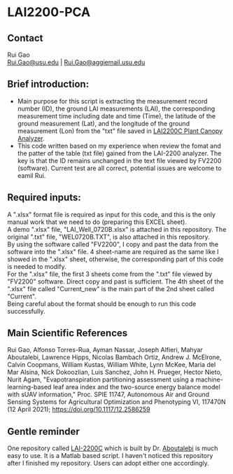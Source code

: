 # LAI2200-PCA
## Contact
Rui Gao<br>
Rui.Gao@usu.edu | Rui.Gao@aggiemail.usu.edu

## Brief introduction:
- Main purpose for this script is extracting the measurement record number (ID), the ground LAI measurements (LAI), the corresponding measurement time including date and time (Time), the latitude of the ground measurement (Lat), and the longitude of the ground measurement (Lon) from the "txt" file saved in [LAI2200C Plant Canopy Analyzer](https://www.licor.com/env/products/leaf_area/LAI-2200C/). 
- This code written based on my experience when review the fomat and the patter of the table (txt file) gained from the LAI-2200 analyzer. The key is that the ID remains unchanged in the text file viewed by FV2200 (software). Current test are all correct, potential issues are welcome to eamil Rui.

## Required inputs:
A ".xlsx" format file is required as input for this code, and this is the only manual work that we need to do (preparing this EXCEL sheet). <br>
A demo ".xlsx" file, "LAI_Well_0720B.xlsx" is attached in this repository. The original ".txt" file, "WEL0720B.TXT", is also attached in this repository. <br>
By using the software called "FV2200", I copy and past the data from the software into the ".xlsx" file. 4 sheet-name are required as the same like I showed in the ".xlsx" sheet, otherwise, the corresponding part of this code is needed to modify. <br>
For the ".xlsx" file, the first 3 sheets come from the ".txt" file viewed by "FV2200" software. Direct copy and past is sufficient. The 4th sheet of the ".xlsx" file called "Current_new" is the main part of the 2nd sheet called "Current". <br>
Being careful about the format should be enough to run this code successfully.<br>

## Main Scientific References
Rui Gao, Alfonso Torres-Rua, Ayman Nassar, Joseph Alfieri, Mahyar Aboutalebi, Lawrence Hipps, Nicolas Bambach Ortiz, Andrew J. McElrone, Calvin Coopmans, William Kustas, William White, Lynn McKee, Maria del Mar Alsina, Nick Dokoozlian, Luis Sanchez, John H. Prueger, Hector Nieto, Nurit Agam, "Evapotranspiration partitioning assessment using a machine-learning-based leaf area index and the two-source energy balance model with sUAV information," Proc. SPIE 11747, Autonomous Air and Ground Sensing Systems for Agricultural Optimization and Phenotyping VI, 117470N (12 April 2021); https://doi.org/10.1117/12.2586259

## Gentle reminder
One repository called [LAI-2200C](https://github.com/Mahyarona/LAI-2200C) which is built by Dr. [Aboutalebi](https://scholar.google.com/citations?user=6mqPhOMAAAAJ&hl=en) is much easy to use. It is a Matlab based script. I haven't noticed this repository after I finished my repository. Users can adopt either one accordingly.
